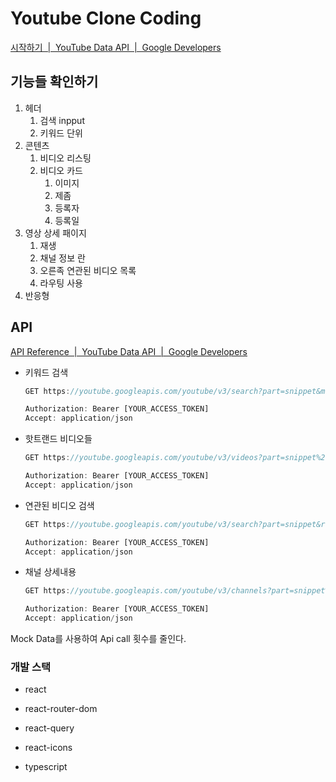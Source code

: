 # Youtube Clone Coding

[시작하기  |  YouTube Data API  |  Google Developers](https://developers.google.com/youtube/v3/getting-started?hl=ko)

## 기능들 확인하기

1. 헤더
   1. 검색 inpput
   2. 키워드 단위
2. 콘텐츠
   1. 비디오 리스팅
   2. 비디오 카드
      1. 이미지
      2. 제좀
      3. 등록자
      4. 등록일
3. 영상 상세 패이지
   1. 재생
   2. 채널 정보 란
   3. 오른족 연관된 비디오 목록
   4. 라우팅 사용
4. 반응형

## API

[API Reference  |  YouTube Data API  |  Google Developers](https://developers.google.com/youtube/v3/docs?hl=ko)

- 키워드 검색
  ```jsx
  GET https://youtube.googleapis.com/youtube/v3/search?part=snippet&maxResults=25&q=surfing&key=[YOUR_API_KEY] HTTP/1.1

  Authorization: Bearer [YOUR_ACCESS_TOKEN]
  Accept: application/json
  ```
- 핫트랜드 비디오들
  ```jsx
  GET https://youtube.googleapis.com/youtube/v3/videos?part=snippet%2CcontentDetails%2Cstatistics&chart=mostPopular&regionCode=US&key=[YOUR_API_KEY] HTTP/1.1

  Authorization: Bearer [YOUR_ACCESS_TOKEN]
  Accept: application/json
  ```
- 연관된 비디오 검색
  ```jsx
  GET https://youtube.googleapis.com/youtube/v3/search?part=snippet&relatedToVideoId=Ks-_Mh1QhMc&type=video&key=[YOUR_API_KEY] HTTP/1.1

  Authorization: Bearer [YOUR_ACCESS_TOKEN]
  Accept: application/json
  ```
- 채널 상세내용
  ```jsx
  GET https://youtube.googleapis.com/youtube/v3/channels?part=snippet%2CcontentDetails%2Cstatistics&id=UC_x5XG1OV2P6uZZ5FSM9Ttw&key=[YOUR_API_KEY] HTTP/1.1

  Authorization: Bearer [YOUR_ACCESS_TOKEN]
  Accept: application/json
  ```

Mock Data를 사용하여 Api call 횟수를 줄인다.

### 개발 스택

- react

- react-router-dom

- react-query

- react-icons

- typescript

